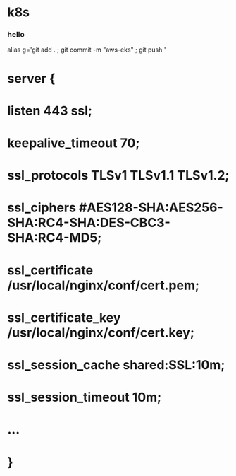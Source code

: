 # k8s
### hello

alias g='git add . ; git commit -m "aws-eks" ; git push '



#    server {
#            listen              443 ssl;
#            keepalive_timeout   70;
#
#            ssl_protocols       TLSv1 TLSv1.1 TLSv1.2;
#            ssl_ciphers         #AES128-SHA:AES256-SHA:RC4-SHA:DES-CBC3-SHA:RC4-MD5;
#            ssl_certificate     /usr/local/nginx/conf/cert.pem;
#            ssl_certificate_key /usr/local/nginx/conf/cert.key;
#            ssl_session_cache   shared:SSL:10m;
#            ssl_session_timeout 10m;
#
#            ...
#        }
#


